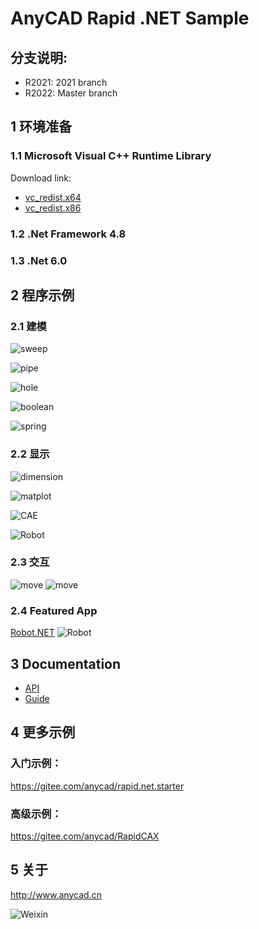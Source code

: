 # AnyCAD Rapid .NET Sample


## 分支说明:
 - R2021: 2021 branch
 - R2022: Master branch


## 1 环境准备

### 1.1 Microsoft Visual C++ Runtime Library

Download link: 
- [vc_redist.x64](https://aka.ms/vs/17/release/vc_redist.x64.exe)
- [vc_redist.x86](https://aka.ms/vs/17/release/vc_redist.x86.exe)

### 1.2 .Net Framework 4.8
### 1.3 .Net 6.0

## 2 程序示例

### 2.1 建模

![sweep](showcase/sweeploft.png)

![pipe](showcase/pipe.png)

![hole](showcase/holes.png)

![boolean](showcase/boolean.png)

![spring](showcase/spring.png)


### 2.2 显示

![dimension](showcase/dimension.png)

![matplot](showcase/matplot.png)

![CAE](showcase/cae.png)

![Robot](showcase/robot2.png)

### 2.3 交互
![move](showcase/move.png)
![move](showcase/rotate.png)

### 2.4 Featured App
[Robot.NET](https://gitee.com/anycad/anycad.rapid.net.sample/AnyRobot.NET)
![Robot](showcase/robot.png)

## 3 Documentation

- [API](http://www.anycad.cn/api/classes.html)
- [Guide](http://www.anycad.cn/guide/)

## 4 更多示例
### 入门示例：
https://gitee.com/anycad/rapid.net.starter
### 高级示例：
https://gitee.com/anycad/RapidCAX

## 5 关于
http://www.anycad.cn

![Weixin](weixin.jpg)